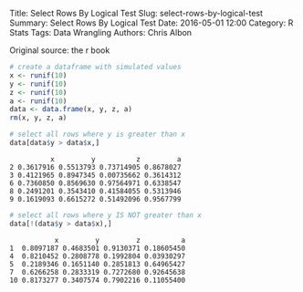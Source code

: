 Title: Select Rows By Logical Test
Slug: select-rows-by-logical-test
Summary: Select Rows By Logical Test
Date: 2016-05-01 12:00
Category: R Stats
Tags: Data Wrangling
Authors: Chris Albon


Original source: the r book


```R
# create a dataframe with simulated values
x <- runif(10)
y <- runif(10)
z <- runif(10)
a <- runif(10)
data <- data.frame(x, y, z, a)
rm(x, y, z, a)
```


```R
# select all rows where y is greater than x
data[data$y > data$x,]
```




              x         y          z         a
    2 0.3617916 0.5513793 0.73714905 0.8678027
    3 0.4121965 0.8947345 0.00735662 0.3614312
    6 0.7360850 0.8569630 0.97564971 0.6338547
    8 0.2491201 0.3543410 0.41584055 0.5313946
    9 0.1619093 0.6615272 0.51492096 0.9567799




```R
# select all rows where y IS NOT greater than x
data[!(data$y > data$x),]
```




               x         y         z          a
    1  0.8097187 0.4683501 0.9130371 0.18605450
    4  0.8210452 0.2808778 0.1992804 0.03930297
    5  0.2189346 0.1651140 0.2851813 0.64965427
    7  0.6266258 0.2833319 0.7272680 0.92645638
    10 0.8173277 0.3407574 0.7902216 0.11055400

